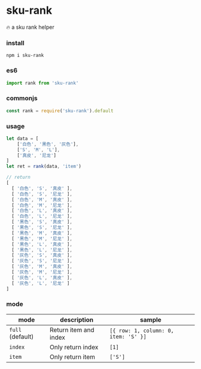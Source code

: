 # sku-rank
:fire: a sku rank helper

### install 
```
npm i sku-rank
```

### es6
```ts
import rank from 'sku-rank'
```

### commonjs
```js
const rank = require('sku-rank').default
```

### usage
```js
let data = [
    ['白色', '黑色', '灰色'],
    ['S', 'M', 'L'],
    ['真皮', '尼龙']
]
let ret = rank(data, 'item')
```
```js
// return 
[ 
  [ '白色', 'S', '真皮' ],
  [ '白色', 'S', '尼龙' ],
  [ '白色', 'M', '真皮' ],
  [ '白色', 'M', '尼龙' ],
  [ '白色', 'L', '真皮' ],
  [ '白色', 'L', '尼龙' ],
  [ '黑色', 'S', '真皮' ],
  [ '黑色', 'S', '尼龙' ],
  [ '黑色', 'M', '真皮' ],
  [ '黑色', 'M', '尼龙' ],
  [ '黑色', 'L', '真皮' ],
  [ '黑色', 'L', '尼龙' ],
  [ '灰色', 'S', '真皮' ],
  [ '灰色', 'S', '尼龙' ],
  [ '灰色', 'M', '真皮' ],
  [ '灰色', 'M', '尼龙' ],
  [ '灰色', 'L', '真皮' ],
  [ '灰色', 'L', '尼龙' ]
]
```

### mode
mode | description  | sample |
-|-|-|
`full` (default) | Return item and index | `[{ row: 1, column: 0, item: 'S' }]` |
`index` | Only return index | `[1]` |
`item` | Only return item | `['S']` |
